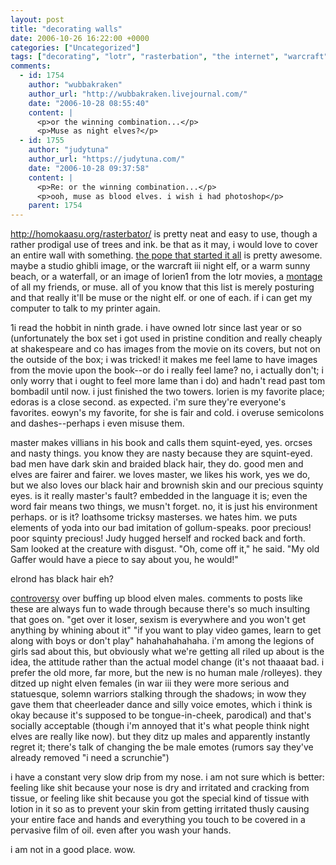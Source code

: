 ```yaml
---
layout: post
title: "decorating walls"
date: 2006-10-26 16:22:00 +0000
categories: ["Uncategorized"]
tags: ["decorating", "lotr", "rasterbation", "the internet", "warcraft"]
comments:
  - id: 1754
    author: "wubbakraken"
    author_url: "http://wubbakraken.livejournal.com/"
    date: "2006-10-28 08:55:40"
    content: |
      <p>or the winning combination...</p>
      <p>Muse as night elves?</p>
  - id: 1755
    author: "judytuna"
    author_url: "https://judytuna.com/"
    date: "2006-10-28 09:37:58"
    content: |
      <p>Re: or the winning combination...</p>
      <p>ooh, muse as blood elves. i wish i had photoshop</p>
    parent: 1754
---
```


http://homokaasu.org/rasterbator/ is pretty neat and easy to use, though a rather prodigal use of trees and ink. be that as it may, i would love to cover an entire wall with something. [the pope that started it all](http://homokaasu.org/diy-pope/) is pretty awesome. maybe a studio ghibli image, or the warcraft iii night elf, or a warm sunny beach, or a waterfall, or an image of lorien1 from the lotr movies, a [montage](http://rwclark.livejournal.com/80944.html) of all my friends, or muse. all of you know that this list is merely posturing and that really it'll be muse or the night elf. or one of each. if i can get my computer to talk to my printer again.

1i read the hobbit in ninth grade. i have owned lotr since last year or so (unfortunately the box set i got used in pristine condition and really cheaply at shakespeare and co has images from the movie on its covers, but not on the outside of the box; i was tricked! it makes me feel lame to have images from the movie upon the book--or do i really feel lame? no, i actually don't; i only worry that i ought to feel more lame than i do) and hadn't read past tom bombadil until now. i just finished the two towers. lorien is my favorite place; edoras is a close second. as expected. i'm sure they're everyone's favorites. eowyn's my favorite, for she is fair and cold. i overuse semicolons and dashes--perhaps i even misuse them.

master makes villians in his book and calls them squint-eyed, yes. orcses and nasty things. you know they are nasty because they are squint-eyed. bad men have dark skin and braided black hair, they do. good men and elves are fairer and fairer. we loves master, we likes his work, yes we do, but we also loves our black hair and brownish skin and our precious squinty eyes. is it really master's fault? embedded in the language it is; even the word fair means two things, we musn't forget. no, it is just his environment perhaps. or is it? loathsome tricksy masterses. we hates him. we puts elements of yoda into our bad imitation of gollum-speaks. poor precious! poor squinty precious! Judy hugged herself and rocked back and forth. Sam looked at the creature with disgust. "Oh, come off it," he said. "My old Gaffer would have a piece to say about you, he would!"

elrond has black hair eh?

[controversy](http://community.livejournal.com/wow_ladies/1694921.html) over buffing up blood elven males. comments to posts like these are always fun to wade through because there's so much insulting that goes on. "get over it loser, sexism is everywhere and you won't get anything by whining about it"  "if you want to play video games, learn to get along with boys or don't play" hahahahahahaha. i'm among the legions of girls sad about this, but obviously what we're getting all riled up about is the idea, the attitude rather than the actual model change (it's not thaaaat bad. i prefer the old more, far more, but the new is no human male /rolleyes). they ditzed up night elven females (in war iii they were more serious and statuesque, solemn warriors stalking through the shadows; in wow they gave them that cheerleader dance and silly voice emotes, which i think is okay because it's supposed to be tongue-in-cheek, parodical) and that's socially acceptable (though i'm annoyed that it's what people think night elves are really like now). but they ditz up males and apparently instantly regret it; there's talk of changing the be male emotes (rumors say they've already removed "i need a scrunchie")

i have a constant very slow drip from my nose. i am not sure which is better: feeling like shit because your nose is dry and irritated and cracking from tissue, or feeling like shit because you got the special kind of tissue with lotion in it so as to prevent your skin from getting irritated thusly causing your entire face and hands and everything you touch to be covered in a pervasive film of oil. even after you wash your hands.

i am not in a good place. wow.